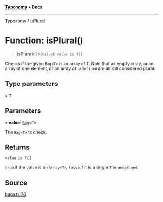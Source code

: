 [**Typonomy**](../README.md) • **Docs**

***

[Typonomy](../globals.md) / isPlural

# Function: isPlural()

> **isPlural**\<`T`\>(`value`): `value is T[]`

Checks if the given `Bag<T>` is an array of `T`.
Note that an empty array, or an array of one element, or an array of `undefined`
are all still considered plural.

## Type parameters

• **T**

## Parameters

• **value**: [`Bag`](../type-aliases/Bag.md)\<`T`\>

The `Bag<T>` to check.

## Returns

`value is T[]`

`true` if the value is an `Array<T>`, `false` if it is a single `T` or `undefined`.

## Source

[bags.ts:76](https://github.com/softcraft-development/typonomy/blob/cee340f062935faae6d8d20bbf994df4a652481c/src/bags.ts#L76)
